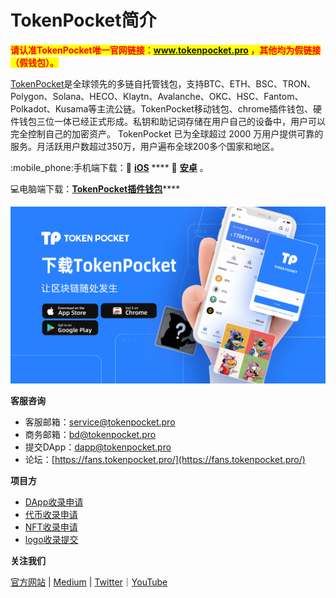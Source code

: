 # TokenPocket简介

<mark style="color:red;">**请认准TokenPocket唯一官网链接：www.tokenpocket.pro ，其他均为假链接（假钱包）。**</mark>

[TokenPocket](https://www.tokenpocket.pro/)是全球领先的多链自托管钱包，支持BTC、ETH、BSC、TRON、Polygon、Solana、HECO、Klaytn、Avalanche、OKC、HSC、Fantom、Polkadot、Kusama等主流公链。TokenPocket移动钱包、chrome插件钱包、硬件钱包三位一体已经正式形成。私钥和助记词存储在用户自己的设备中，用户可以完全控制自己的加密资产。 TokenPocket 已为全球超过 2000 万用户提供可靠的服务。月活跃用户数超过350万，用户遍布全球200多个国家和地区。

:mobile\_phone:手机端下载：🍎 [**iOS**](https://apps.apple.com/cn/app/tokenpocket-trusted-wallet/id1436028697) **** 🤖 [**安卓**](https://play.google.com/store/apps/details?id=vip.mytokenpocket) 。

💻电脑端下载：[**TokenPocket插件钱包**](https://extension.tokenpocket.pro/#/)****

![](<.gitbook/assets/tp 拷贝.png>)

**客服咨询**

* 客服邮箱：service@tokenpocket.pro
* 商务邮箱：bd@tokenpocket.pro
* 提交DApp：dapp@tokenpocket.pro
* 论坛：[https://fans.tokenpocket.pro/](https://fans.tokenpocket.pro/)



**项目方**

* [DApp收录申请](https://www.tokenpocket.pro/zh/submit/dapp)
* [代币收录申请](https://www.tokenpocket.pro/zh/submit/token)
* [NFT收录申请](https://tokenpocket.pro/zh/submit/nft)
* [logo收录提交](https://help.tokenpocket.pro/cn/developer/submit-logo)

**关注我们**

[官方网站](https://www.tokenpocket.pro/) |  [Medium](https://tokenpocket-gm.medium.com/)  |  [Twitter](https://twitter.com/TokenPocket\_TP)｜[YouTube](https://www.youtube.com/channel/UCudaS5hcbqUaMtOGHmQ2e0A)&#x20;

